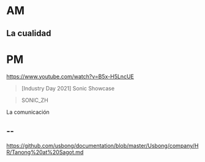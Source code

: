 # AM

## La cualidad

# PM

https://www.youtube.com/watch?v=B5x-H5LncUE

> [Industry Day 2021] Sonic Showcase

> SONIC_ZH

La comunicación

## --

https://github.com/usbong/documentation/blob/master/Usbong/company/HR/Tanong%20at%20Sagot.md
